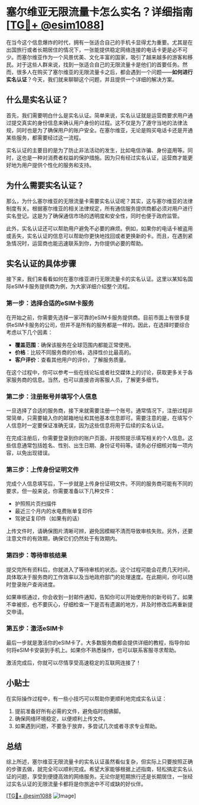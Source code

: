 # 塞尔维亚无限流量卡怎么实名？详细指南[[TG💪+ @esim1088](https://t.me/s/esim1088)]

在当今这个信息爆炸的时代，拥有一张适合自己的手机卡显得尤为重要。尤其是在出国旅行或者长期居住的情况下，一张能提供稳定网络连接的电话卡更是必不可少。而塞尔维亚作为一个风景优美、文化丰富的国家，吸引了越来越多的游客和移民。对于这些人群来说，找到一张适合自己的无限流量卡是他们的首要任务。然而，很多人在购买了塞尔维亚的无限流量卡之后，都会遇到一个问题——**如何进行实名认证**？今天，我们就来聊聊这个问题，并且提供一个详细的解决方案。

## 什么是实名认证？

首先，我们需要明白什么是实名认证。简单来说，实名认证就是运营商要求用户通过提交真实的身份信息来确认用户身份的过程。这不仅是为了遵守当地的法律法规，同时也是为了确保用户的账户安全。在塞尔维亚，无论是购买电话卡还是开通某些服务，都需要经过这一流程。

实名认证的主要目的是为了防止非法活动的发生，比如电信诈骗、身份盗用等。同时，这也是一种对消费者权益的保护措施。因为只有经过实名认证，运营商才能更好地为用户提供个性化的服务和支持。

## 为什么需要实名认证？

那么，为什么塞尔维亚的无限流量卡需要实名认证呢？其实，这与塞尔维亚的法律制度有关。根据塞尔维亚的相关法律规定，所有通信服务提供商都必须对用户进行实名登记。这是为了确保通信市场的透明度和安全性，同时也便于政府监管。

此外，实名认证还可以帮助用户避免不必要的麻烦。例如，如果你的电话卡被盗用或丢失，实名认证的信息可以帮助你更快地找回或者更换新的卡。而且，在遇到紧急情况时，运营商也能迅速联系到你，为你提供必要的帮助。

## 实名认证的具体步骤

接下来，我们来看看如何在塞尔维亚进行无限流量卡的实名认证。这里以某知名国际eSIM卡服务提供商为例，为大家详细介绍整个流程。

### 第一步：选择合适的eSIM卡服务

在开始之前，你需要先选择一家可靠的eSIM卡服务提供商。目前市面上有很多提供eSIM卡服务的公司，但并不是所有的服务都是一样的。因此，在选择时要综合考虑以下几个因素：

- **覆盖范围**：确保该服务在全球范围内都能正常使用。
- **价格**：比较不同服务商的价格，选择性价比最高的。
- **客户评价**：查看其他用户的评价，了解服务质量。

在这个过程中，你可以参考一些在线论坛或者社交媒体上的讨论，获取更多关于各家服务商的信息。当然，也可以直接咨询客服人员，了解更多细节。

### 第二步：注册账号并填写个人信息

一旦选择了合适的服务商，接下来就需要注册一个账号。通常情况下，注册过程非常简单，只需要输入你的邮箱地址和其他基本信息即可。需要注意的是，在填写个人信息时一定要保证准确无误，因为这些信息将用于后续的实名认证。

在完成注册后，你需要登录到你的账户页面，并按照提示填写相关的个人信息。这些信息通常包括姓名、性别、出生日期、身份证号码等。请务必仔细核对每一项内容，以免出现错误。

### 第三步：上传身份证明文件

完成个人信息填写后，下一步就是上传身份证明文件。不同的服务商可能有不同的要求，但一般来说，你需要准备以下几种文件：

- 护照照片页扫描件
- 最近三个月内的水电费账单复印件
- 驾驶证复印件（如果有的话）

上传文件时，请确保图片清晰可辨，避免因模糊不清而导致审核失败。另外，还要注意文件的有效期，确保它们仍然处于有效期内。

### 第四步：等待审核结果

提交完所有资料后，你就进入了等待审核的状态。这个过程可能会花费几天时间，具体取决于服务商的工作效率以及当地政府部门的处理速度。在此期间，你可以随时登录账户查询进度。

如果审核通过，你会收到一封邮件通知，告知你可以开始使用你的新号码了。如果不幸被拒，也不要灰心，仔细检查一下是否有遗漏的地方，并及时修改后再重新提交申请。

### 第五步：激活eSIM卡

最后一步就是激活你的eSIM卡了。大多数服务商都会提供详细的教程，指导你如何将eSIM卡安装到手机上。如果你不熟悉操作，也可以联系客服寻求帮助。

激活完成后，你就可以尽情享受高速稳定的互联网连接了！

## 小贴士

在实际操作过程中，有一些小技巧可以帮助你更顺利地完成实名认证：

1. 提前准备好所有必需的文件，避免临时抱佛脚。
2. 确保网络环境稳定，以便顺利上传文件。
3. 如果遇到问题，不要急于放弃，多尝试几次或者寻求专业帮助。

## 总结

综上所述，塞尔维亚无限流量卡的实名认证虽然看似复杂，但实际上只要按照正确的步骤去做，就完全可以顺利完成。希望大家能够根据上述指南，轻松搞定实名认证的问题，享受到便捷高效的网络服务。无论你是短期旅行还是长期居住，一张经过实名认证的无限流量卡都将是你旅途中不可或缺的好伙伴。

[[TG💪+ @esim1088](https://t.me/s/esim1088) ![Image](https://i.postimg.cc/4NQfJmqS/Snipaste-2025-05-13-00-14-12.png)]